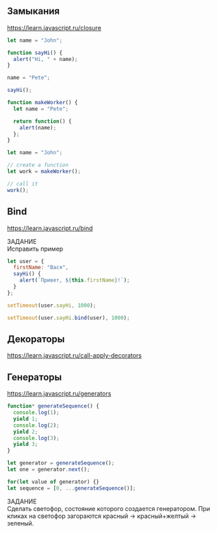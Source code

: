 ## Замыкания
https://learn.javascript.ru/closure

```js
let name = "John";

function sayHi() {
  alert("Hi, " + name);
}

name = "Pete";

sayHi();
```

```js
function makeWorker() {
  let name = "Pete";

  return function() {
    alert(name);
  };
}

let name = "John";

// create a function
let work = makeWorker();

// call it
work();
```

## Bind
https://learn.javascript.ru/bind

ЗАДАНИЕ \
Исправить пример
```js
let user = {
  firstName: "Вася",
  sayHi() {
    alert(`Привет, ${this.firstName}!`);
  }
};

setTimeout(user.sayHi, 1000);
```

```js
setTimeout(user.sayHi.bind(user), 1000);
```

## Декораторы
https://learn.javascript.ru/call-apply-decorators

## Генераторы
https://learn.javascript.ru/generators

```js
function* generateSequence() {
  console.log(1);
  yield 1;
  console.log(2);
  yield 2;
  console.log(3);
  yield 3;
}

let generator = generateSequence();
let one = generator.next();

for(let value of generator) {}
let sequence = [0, ...generateSequence()];
```

ЗАДАНИЕ \
Сделать светофор, состояние которого создается генератором. При кликах на светофор загораются красный -> красный+желтый -> зеленый.
